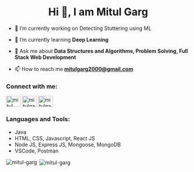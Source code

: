 <h1 align="center">Hi 👋, I am Mitul Garg</h1>

- 🔭 I’m currently working on Detecting Stuttering using ML

- 🌱 I’m currently learning **Deep Learning**

- 💬 Ask me about **Data Structures and Algorithms, Problem Solving, Full Stack Web Development**

- 📫 How to reach me **mitulgarg2000@gmail.com**

<h3 align="left">Connect with me:</h3>
<p align="left">
<a href="https://linkedin.com/in/mitulgarg" target="blank"><img align="center" src="https://raw.githubusercontent.com/rahuldkjain/github-profile-readme-generator/master/src/images/icons/Social/linked-in-alt.svg" alt="mitul garg" height="30" width="40" /></a>
<a href="https://www.codechef.com/users/mitulgarg" target="blank"><img align="center" src="https://cdn.jsdelivr.net/npm/simple-icons@3.1.0/icons/codechef.svg" alt="mitulgarg" height="30" width="40" /></a>
<a href="https://www.leetcode.com/mitulgarg" target="blank"><img align="center" src="https://raw.githubusercontent.com/rahuldkjain/github-profile-readme-generator/master/src/images/icons/Social/leet-code.svg" alt="mitulgarg" height="30" width="40" /></a>
</p>

<h3 align="left">Languages and Tools:</h3>
<p align="left"> 
  <ul>
    <li>Java</li>
    <li>HTML, CSS, Javascript, React JS</li>
    <li>Node JS, Express JS, Mongoose, MongoDB</li>
    <li>VSCode, Postman</li>
  </ul>
</p>

<p><img align="left" src="https://github-readme-stats.vercel.app/api/top-langs?username=mitul-garg&show_icons=true&locale=en&layout=compact&theme=radical" alt="mitul-garg" /></p>

<p>&nbsp;<img align="center" src="https://github-readme-stats.vercel.app/api?username=mitul-garg&show_icons=true&locale=en&theme=radical" alt="mitul-garg" /></p>
